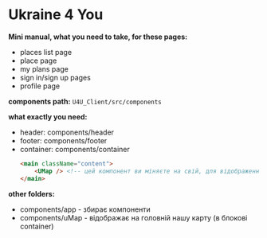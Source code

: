 <h1>Ukraine 4 You</h1>

**Mini manual, what you need to take, for these pages:**
* places list page
* place page
* my plans page
* sign in/sign up pages
* profile page

**components path:**
`U4U_Client/src/components`

**what exactly you need:**
* header: components/header
* footer: components/footer
* container: components/container
  ```html
  <main className="content">
      <UMap /> <!-- цей компонент ви міняєте на свій, для відображення в контейнері вашої сторінки -->
  </main>
  ```

**other folders:**
* components/app - збирає компоненти
* components/uMap - відображає на головній нашу карту (в блокові container)